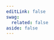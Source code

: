 ```yaml
---
editLink: false
swag:
  related: false
aside: false
---
```


<SwagLanding>
    <template #title></template>
    <template #description>
        A product catalog is a powerful navigator of products. The organized structure helps customers make informed purchase decisions. Shopware's product catalog comes packed with a comprehensive range of technical features that are designed to meet the unique needs of businesses. From customizable search filters to detailed product descriptions, our product catalog is built to provide an exceptional user experience that drives conversions and boosts sales.
    </template>
    <template #image>
        <img src="../../public/landing/apps/content.jpg"/>
    </template>
    <template #exposed2>
        <SwagLandingCardList>
            <template #title>
                Capabilities
            </template>
            <template #description>
                With Shopware, you can ensure that your products are presented in the most effective and attractive way possible.
            </template>
        </SwagLandingCardList>
    <h1>Change the look</h1>
        <p>You can manipulate the look and feel of your online store's homepage, landing page, product detail page, product listing page, etc., by assigning respective categories and entities to a defined <a href="/docs/guides/plugins/apps/content/cms/add-custom-cms-blocks">CMS</a> layout. On the other hand, you can customize the style of the layout with <a href="/docs/guides/plugins/themes/theme-base-guide">Themes</a> </p>
    </template>
</SwagLanding>

